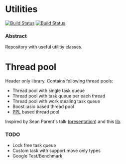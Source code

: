 # Utilities

[![Build Status](https://travis-ci.org/vukis/Utilities.svg?branch=master)](https://travis-ci.org/vukis/Utilities)
[![Build Status](https://ci.appveyor.com/api/projects/status/1l8srr6wo3ixnc7o?svg=true)](https://ci.appveyor.com/project/vukis/utilities)

### Abstract

Repository with useful utilitiy classes.

# Thread pool

Header only library. Contains following thread pools:
- Thread pool with single task queue
- Thread pool with task queue per each thread
- Thread pool with work stealing task queue
- Boost::asio based thread pool
- [PPL](https://msdn.microsoft.com/library/dd492418.aspx) based thread pool

Inspired by Sean Parent's talk ([presentation](http://sean-parent.stlab.cc/presentations/2016-11-16-concurrency/2016-11-16-concurrency.pdf)) and this [lib](https://github.com/topcpporg/thread-pool-cpp).

### TODO

- Lock free task queue
- Custom task with support move only types
- Google Test/Benchmark
